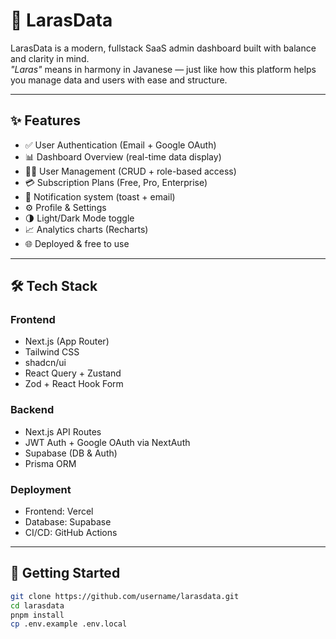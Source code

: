 # 🌿 LarasData

LarasData is a modern, fullstack SaaS admin dashboard built with balance and clarity in mind.  
_"Laras"_ means in harmony in Javanese — just like how this platform helps you manage data and users with ease and structure.

---

## ✨ Features

- ✅ User Authentication (Email + Google OAuth)
- 📊 Dashboard Overview (real-time data display)
- 🧑‍💼 User Management (CRUD + role-based access)
- 💳 Subscription Plans (Free, Pro, Enterprise)
- 🔔 Notification system (toast + email)
- ⚙️ Profile & Settings
- 🌗 Light/Dark Mode toggle
- 📈 Analytics charts (Recharts)
- 🌐 Deployed & free to use

---

## 🛠️ Tech Stack

### Frontend
- Next.js (App Router)
- Tailwind CSS
- shadcn/ui
- React Query + Zustand
- Zod + React Hook Form

### Backend
- Next.js API Routes
- JWT Auth + Google OAuth via NextAuth
- Supabase (DB & Auth)
- Prisma ORM

### Deployment
- Frontend: Vercel
- Database: Supabase
- CI/CD: GitHub Actions

---

## 🧪 Getting Started

```bash
git clone https://github.com/username/larasdata.git
cd larasdata
pnpm install
cp .env.example .env.local